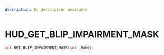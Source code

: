 ```yaml
---
description: No description available 
---
```


# HUD\_GET_BLIP_IMPAIRMENT_MASK

```cpp
int GET_BLIP_IMPAIRMENT_MASK(int _Unk0);
```